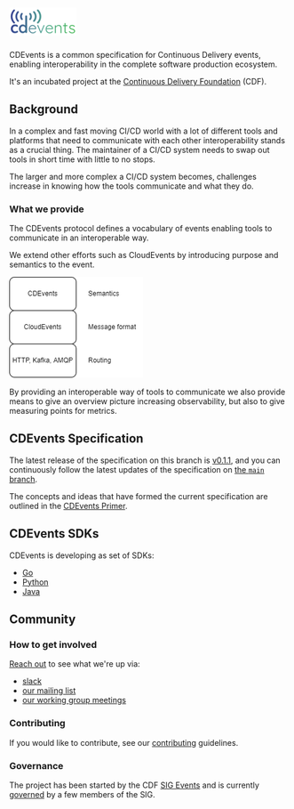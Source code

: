 # ![CDEvents](cdevents_horizontal-color.png)

CDEvents is a common specification for Continuous Delivery events, enabling
interoperability in the complete software production ecosystem.

It's an incubated project at the
[Continuous Delivery Foundation](https://cd.foundation) (CDF).

## Background
<!--
Resources used for the background text
https://cd.foundation/blog/2021/03/16/cd-foundation-announces-industry-initiative-to-standardize-events-from-ci-cd-systems/
https://github.com/cdfoundation/toc/blob/master/sigs/sig-events.md
https://github.com/cdfoundation/sig-events
https://github.com/cdfoundation/toc/blob/master/proposals/cdevents/cdevents.md
-->
In a complex and fast moving CI/CD world with a lot of different tools and
platforms that need to communicate with each other interoperability stands as a
crucial thing. The maintainer of a CI/CD system needs to swap out tools in short
time with little to no stops.

The larger and more complex a CI/CD system becomes, challenges increase in
knowing how the tools communicate and what they do.

### What we provide

The CDEvents protocol defines a vocabulary of events enabling tools to
communicate in an interoperable way.

We extend other efforts such as CloudEvents by introducing purpose and semantics
to the event.

![stack](./images/stack.png)

By providing an interoperable way of tools to communicate we also provide means
to give an overview picture increasing observability, but also to give measuring
points for metrics.

## CDEvents Specification

The latest release of the specification on this branch is
[v0.1.1](https://github.com/cdevents/spec/tree/v0.1.1/spec.md), and you can
continuously follow the latest updates of the specification on [the `main`
branch](./spec.md).

The concepts and ideas that have formed the current specification are outlined in the [CDEvents Primer](./primer.md).
## CDEvents SDKs

CDEvents is developing as set of SDKs:

* [Go](https://github.com/cdevents/sdk-go)
* [Python](https://github.com/cdevents/sdk-python)
* [Java](https://github.com/cdevents/sdk-java)

## Community

### How to get involved

[Reach out](https://github.com/cdevents/community/blob/main/governance.md#project-communication-channels) to see what we're up
via:

* [slack](https://cdeliveryfdn.slack.com/archives/C030SKZ0F4K)
* [our mailing list](https://groups.google.com/g/cdevents-dev)
* [our working group meetings](https://calendar.google.com/event?action=TEMPLATE&tmeid=aWhyZjVwb3F2MnY2bml0anUyNDRvazdkdWpfMjAyMjAyMjJUMTYwMDAwWiBhbmRyZWEuZnJpdHRvbGlAbQ&tmsrc=andrea.frittoli%40gmail.com&scp=ALL)

### Contributing

If you would like to contribute, see our [contributing](https://github.com/cdevents/.github/blob/main/docs/CONTRIBUTING.md)
guidelines.

### Governance

The project has been started by the CDF
[SIG Events](https://github.com/cdfoundation/sig-events) and is currently
[governed](https://github.com/cdevents/community/blob/main/governance.md) by a few members of the SIG.
